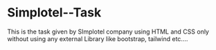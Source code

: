 # Simplotel--Task
This is the task given by SImplotel company using HTML and CSS only without using any external Library like bootstrap, tailwind etc....
